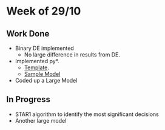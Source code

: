 # Week of 29/10

## Work Done
  - Binary DE implemented
    - No large difference in results from DE.
  - Implemented py*. 
    - [Template](https://github.com/ai-se/softgoals/blob/master/src/pystar/template.py).
    - [Sample Model](https://github.com/ai-se/softgoals/blob/master/src/pystar/models/bCMS_SR_Witness.py)
  - Coded up a Large Model

## In Progress
- STAR1 algorithm to identify the most significant decisions
- Another large model


